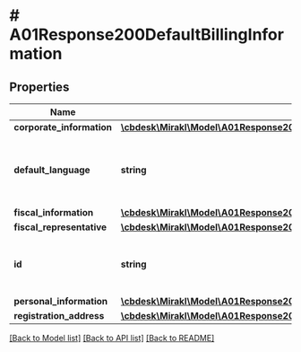 # # A01Response200DefaultBillingInformation

## Properties

Name | Type | Description | Notes
------------ | ------------- | ------------- | -------------
**corporate_information** | [**\cbdesk\Mirakl\Model\A01Response200DefaultBillingInformationCorporateInformation**](A01Response200DefaultBillingInformationCorporateInformation.md) |  | [optional]
**default_language** | **string** | The default language of the shop, for invoicing purposes | [optional]
**fiscal_information** | [**\cbdesk\Mirakl\Model\A01Response200DefaultBillingInformationFiscalInformation**](A01Response200DefaultBillingInformationFiscalInformation.md) |  | [optional]
**fiscal_representative** | [**\cbdesk\Mirakl\Model\A01Response200DefaultBillingInformationFiscalRepresentative**](A01Response200DefaultBillingInformationFiscalRepresentative.md) |  | [optional]
**id** | **string** | The unique identifier of the default billing information. | [optional]
**personal_information** | [**\cbdesk\Mirakl\Model\A01Response200DefaultBillingInformationPersonalInformation**](A01Response200DefaultBillingInformationPersonalInformation.md) |  | [optional]
**registration_address** | [**\cbdesk\Mirakl\Model\A01Response200DefaultBillingInformationRegistrationAddress**](A01Response200DefaultBillingInformationRegistrationAddress.md) |  | [optional]

[[Back to Model list]](../../README.md#models) [[Back to API list]](../../README.md#endpoints) [[Back to README]](../../README.md)
